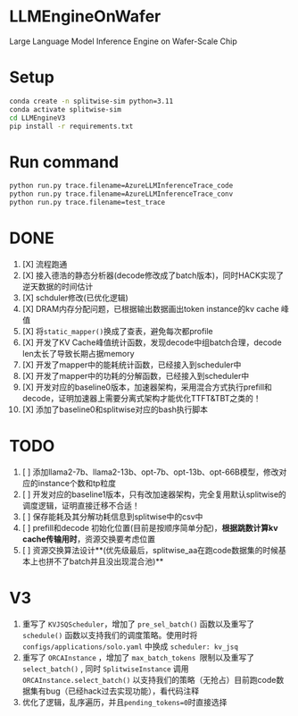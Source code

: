 # LLMEngineOnWafer

Large Language Model Inference Engine on Wafer-Scale Chip

# Setup

```bash
conda create -n splitwise-sim python=3.11
conda activate splitwise-sim
cd LLMEngineV3
pip install -r requirements.txt
```
# Run command
```bash
python run.py trace.filename=AzureLLMInferenceTrace_code  
python run.py trace.filename=AzureLLMInferenceTrace_conv  
python run.py trace.filename=test_trace  
```
# DONE

1. [X] 流程跑通
2. [X] 接入德浩的静态分析器(decode修改成了batch版本)，同时HACK实现了逆天数据的时间估计
3. [X] schduler修改(已优化逻辑)
4. [X] DRAM内存分配问题，已根据输出数据画出token instance的kv cache 峰值
5. [X] 将`static_mapper()`换成了查表，避免每次都profile
6. [X] 开发了KV Cache峰值统计函数，发现decode中组batch合理，decode len太长了导致长期占据memory
7. [X] 开发了mapper中的能耗统计函数，已经接入到scheduler中
8. [X] 开发了mapper中的功耗的分解函数，已经接入到scheduler中
1. [X] 开发对应的baseline0版本，加速器架构，采用混合方式执行prefill和decode，证明加速器上需要分离式架构才能优化TTFT&TBT之类的！
1. [X] 添加了baseline0和splitwise对应的bash执行脚本
<!-- # WARNING !!!
1. [] decode中组batch太小了，导致kv占用太高了！ -->

# TODO
1. [ ] 添加llama2-7b、llama2-13b、opt-7b、opt-13b、opt-66B模型，修改对应的instance个数和tp粒度
1. [ ] 开发对应的baseline1版本，只有改加速器架构，完全复用默认splitwise的调度逻辑，证明直接迁移不合适！
1. [ ] 保存能耗及其分解功耗信息到splitwise中的csv中
1. [ ] prefill和decode 初始化位置(目前是按顺序简单分配)，**根据跳数计算kv cache传输用时**，资源交换要考虑位置
1. [ ] 资源交换算法设计**(优先级最后，splitwise_aa在跑code数据集的时候基本上也拼不了batch并且没出现混合池)**
<!-- 6. [ ] 是否要支持可变tp -->

# V3

1. 重写了 `KVJSQScheduler`，增加了 `pre_sel_batch()` 函数以及重写了 `schedule()` 函数以支持我们的调度策略。使用时将  `configs/applications/solo.yaml` 中换成 `scheduler: kv_jsq`
2. 重写了 `ORCAInstance` ，增加了 `max_batch_tokens `限制以及重写了 `select_batch()` , 同时 `SplitwiseInstance` 调用 ` ORCAInstance.select_batch()` 以支持我们的策略（无抢占）目前跑code数据集有bug（已经hack过去实现功能），看代码注释
3. 优化了逻辑，乱序遍历，并且`pending_tokens=0`时直接选择